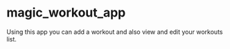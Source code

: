 # magic_workout_app
Using this app you can add a workout and also view and edit your workouts list.
